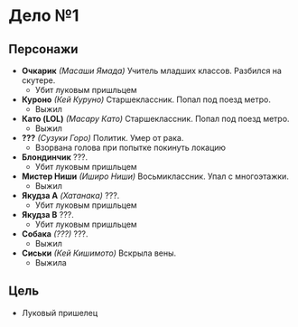 # Дело №1

## Персонажи

*   **Очкарик**
    *(Масаши Ямада)*
    Учитель младших классов.
    Разбился на скутере.
    *   Убит луковым пришльцем
*   **Куроно**
    *(Кей Куруно)*
    Старшеклассник.
    Попал под поезд метро.
    *   Выжил
*   **Като (LOL)**
    *(Масару Като)*
    Старшеклассник.
    Попал под поезд метро.
    *   Выжил
*   **???**
    *(Сузуки Горо)*
    Политик.
    Умер от рака.
    *   Взорвана голова при попытке покинуть локацию
*   **Блондинчик**
    ???.
    *   Убит луковым пришльцем
*   **Мистер Ниши**
    *(Иширо Ниши)*
    Восьмиклассник.
    Упал с многоэтажки.
    *   Выжил
*   **Якудза A**
    *(Хатанака)*
    ???.
    *   Убит луковым пришльцем
*   **Якудза B**
    ???.
    *   Убит луковым пришльцем
*   **Собака**
    *(???)*
    ???.
    *   Выжил
*   **Сиськи**
    *(Кей Кишимото)*
    Вскрыла вены.
    *   Выжила

## Цель

*   Луковый пришелец
